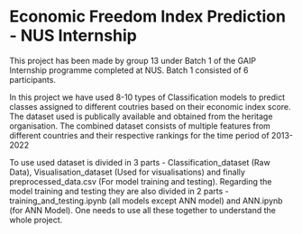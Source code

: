 # Economic Freedom Index Prediction - NUS Internship
This project has been made by group 13 under Batch 1 of the GAIP Internship programme completed at NUS. Batch 1 consisted of 6 participants.

In this project we have used 8-10 types of Classification models to predict classes assigned to different coutries based on their economic index score. The dataset used is publically available and obtained from the heritage organisation. The combined dataset consists of multiple features from different countries and their respective rankings for the time period of 2013-2022

To use used dataset is divided in 3 parts - Classification_dataset (Raw Data), Visualisation_dataset (Used for visualisations) and finally preprocessed_data.csv (For model training and testing). Regarding the model training and testing they are also divided in 2 parts - training_and_testing.ipynb (all models except ANN model) and ANN.ipynb (for ANN Model). One needs to use all these together to understand the whole project.
